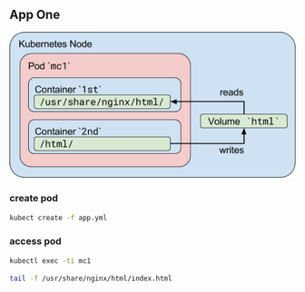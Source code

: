 ## App One

![](img/mcp.png)

### create pod
```sh
kubect create -f app.yml
```

### access pod
```sh
kubectl exec -ti mc1
```

```sh
tail -f /usr/share/nginx/html/index.html
```
